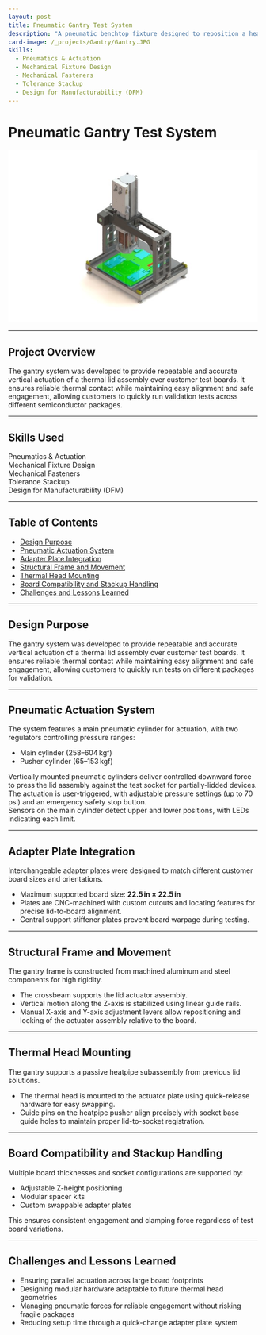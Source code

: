 ```yaml
---
layout: post
title: Pneumatic Gantry Test System
description: "A pneumatic benchtop fixture designed to reposition a heatpipe-based thermal lid over test boards, with custom adapter plates for alignment across varying board stackups and orientations."
card-image: /_projects/Gantry/Gantry.JPG
skills:
  - Pneumatics & Actuation
  - Mechanical Fixture Design
  - Mechanical Fasteners
  - Tolerance Stackup
  - Design for Manufacturability (DFM)
---
```


# Pneumatic Gantry Test System

<img src="/_projects/Gantry/Gantry.JPG" alt="Gantry System" class="centered-image" />

---

## Project Overview

The gantry system was developed to provide repeatable and accurate vertical actuation of a thermal lid assembly over customer test boards. It ensures reliable thermal contact while maintaining easy alignment and safe engagement, allowing customers to quickly run validation tests across different semiconductor packages.

---

## Skills Used

<div class="skills-list">
  <div class="skill">Pneumatics & Actuation</div>
  <div class="skill">Mechanical Fixture Design</div>
  <div class="skill">Mechanical Fasteners</div>
  <div class="skill">Tolerance Stackup</div>
  <div class="skill">Design for Manufacturability (DFM)</div>
</div>

---

## Table of Contents
- [Design Purpose](#design-purpose)
- [Pneumatic Actuation System](#pneumatic-actuation-system)
- [Adapter Plate Integration](#adapter-plate-integration)
- [Structural Frame and Movement](#structural-frame-and-movement)
- [Thermal Head Mounting](#thermal-head-mounting)
- [Board Compatibility and Stackup Handling](#board-compatibility-and-stackup-handling)
- [Challenges and Lessons Learned](#challenges-and-lessons-learned)

---

## Design Purpose

The gantry system was developed to provide repeatable and accurate vertical actuation of a thermal lid assembly over customer test boards. It ensures reliable thermal contact while maintaining easy alignment and safe engagement, allowing customers to quickly run tests on different packages for validation.

---

## Pneumatic Actuation System

The system features a main pneumatic cylinder for actuation, with two regulators controlling pressure ranges:
- Main cylinder (258–604 kgf)
- Pusher cylinder (65–153 kgf)

Vertically mounted pneumatic cylinders deliver controlled downward force to press the lid assembly against the test socket for partially-lidded devices.  
The actuation is user-triggered, with adjustable pressure settings (up to 70 psi) and an emergency safety stop button.  
Sensors on the main cylinder detect upper and lower positions, with LEDs indicating each limit.

---

## Adapter Plate Integration

Interchangeable adapter plates were designed to match different customer board sizes and orientations.  
- Maximum supported board size: **22.5 in × 22.5 in**  
- Plates are CNC-machined with custom cutouts and locating features for precise lid-to-board alignment.  
- Central support stiffener plates prevent board warpage during testing.

---

## Structural Frame and Movement

The gantry frame is constructed from machined aluminum and steel components for high rigidity.  
- The crossbeam supports the lid actuator assembly.
- Vertical motion along the Z-axis is stabilized using linear guide rails.
- Manual X-axis and Y-axis adjustment levers allow repositioning and locking of the actuator assembly relative to the board.

---

## Thermal Head Mounting

The gantry supports a passive heatpipe subassembly from previous lid solutions.  
- The thermal head is mounted to the actuator plate using quick-release hardware for easy swapping.
- Guide pins on the heatpipe pusher align precisely with socket base guide holes to maintain proper lid-to-socket registration.

---

## Board Compatibility and Stackup Handling

Multiple board thicknesses and socket configurations are supported by:
- Adjustable Z-height positioning
- Modular spacer kits
- Custom swappable adapter plates

This ensures consistent engagement and clamping force regardless of test board variations.

---

## Challenges and Lessons Learned

- Ensuring parallel actuation across large board footprints  
- Designing modular hardware adaptable to future thermal head geometries  
- Managing pneumatic forces for reliable engagement without risking fragile packages  
- Reducing setup time through a quick-change adapter plate system


